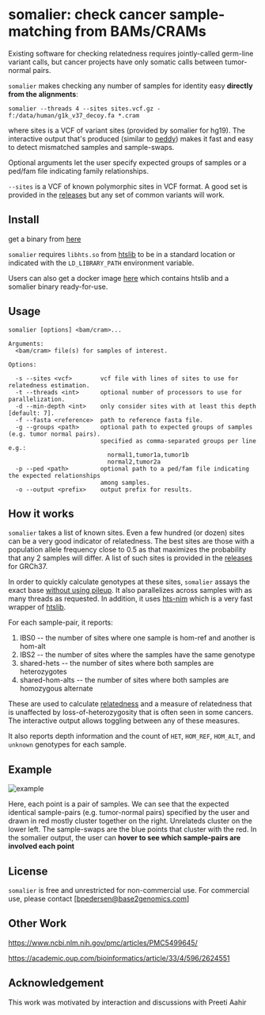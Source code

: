# somalier: check cancer sample-matching from BAMs/CRAMs

Existing software for checking relatedness requires jointly-called germ-line variant calls,
but cancer projects have only somatic calls between tumor-normal pairs.

`somalier` makes checking any number of samples for identity easy **directly from the alignments**:

```
somalier --threads 4 --sites sites.vcf.gz -f:/data/human/g1k_v37_decoy.fa *.cram
```

where sites is a VCF of variant sites (provided by somalier for hg19).
The interactive output that's produced (similar to [peddy](https://github.com/brentp/peddy))
makes it fast and easy to detect mismatched samples and sample-swaps.

Optional arguments let the user specify expected groups of samples or a ped/fam file indicating
family relationships.

`--sites` is a VCF of known polymorphic sites in VCF format. A good set is provided in
the [releases](https://github.com/brentp/somalier/releases) but any set of common variants will work.


## Install

get a binary from [here](https://github.com/brentp/somalier/releases)

`somalier` requires `libhts.so` from [htslib](https://htslib.org) to be in
a standard location or indicated with the `LD_LIBRARY_PATH` environment variable.

Users can also get a docker image [here](https://hub.docker.com/r/brentp/somalier/tags)
which contains htslib and a somalier binary ready-for-use.

## Usage

```
somalier [options] <bam/cram>...

Arguments:
  <bam/cram> file(s) for samples of interest.

Options:

  -s --sites <vcf>        vcf file with lines of sites to use for relatedness estimation.
  -t --threads <int>      optional number of processors to use for parallelization.
  -d --min-depth <int>    only consider sites with at least this depth [default: 7].
  -f --fasta <reference>  path to reference fasta file.
  -g --groups <path>      optional path to expected groups of samples (e.g. tumor normal pairs).
                          specified as comma-separated groups per line e.g.:
                            normal1,tumor1a,tumor1b
                            normal2,tumor2a
  -p --ped <path>         optional path to a ped/fam file indicating the expected relationships
                          among samples.
  -o --output <prefix>    output prefix for results.
```

## How it works

`somalier` takes a list of known sites. Even a few hundred (or dozen) sites can be a very
good indicator of relatedness. The best sites are those with a population allele frequency
close to 0.5 as that maximizes the probability that any 2 samples will differ.
A list of such sites is provided in the [releases](https://github.com/brentp/somalier/releases)
for GRCh37.

In order to quickly calculate genotypes at these sites, `somalier` assays the exact base
[without using pileup](https://brentp.github.io/post/no-pile/). It also parallelizes across
samples with as many threads as requested. In addition, it uses [hts-nim](https://github.com/brentp/hts-nim)
which is a very fast wrapper of [htslib](https://htslib.org).

For each sample-pair, it reports:
1. IBS0 -- the number of sites where one sample is hom-ref and another is hom-alt
2. IBS2 -- the number of sites where the samples have the same genotype
3. shared-hets -- the number of sites where both samples are heterozygotes
4. shared-hom-alts -- the number of sites where both samples are homozygous alternate

These are used to calculate [relatedness](https://en.wikipedia.org/wiki/Coefficient_of_relationship)
and a measure of relatedness that is unaffected by loss-of-heterozygosity that is often seen in some 
cancers. The interactive output allows toggling between any of these measures.

It also reports depth information and the count of `HET`, `HOM_REF`, `HOM_ALT`, and `unknown` genotypes for each sample.


## Example

![example](https://user-images.githubusercontent.com/1739/43783575-4863f13c-9a1f-11e8-9cf8-622f784edc69.png)

Here, each point is a pair of samples. We can see that the expected identical sample-pairs (e.g. tumor-normal pairs) specified by the user
and drawn in red mostly cluster together on the right. Unrelateds cluster on the lower left. The sample-swaps are the blue points that cluster with
the red. In the somalier output, the user can **hover to see which sample-pairs are involved each point**


## License

`somalier` is free and unrestricted for non-commercial use. For commercial use, please contact [bpedersen@base2genomics.com]

## Other Work

https://www.ncbi.nlm.nih.gov/pmc/articles/PMC5499645/

https://academic.oup.com/bioinformatics/article/33/4/596/2624551


## Acknowledgement

This work was motivated by interaction and discussions with Preeti Aahir

